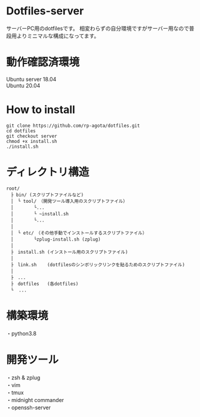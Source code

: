 # Dotfiles-server  
サーバーPC用のdotfilesです。
相変わらずの自分環境ですがサーバー用なので普段用よりミニマルな構成になってます。

# 動作確認済環境
Ubuntu server 18.04  
Ubuntu 20.04  

# How to install  
 ```
 git clone https://github.com/rp-agota/dotfiles.git
 cd dotfiles  
 git checkout server
 chmod +x install.sh
 ./install.sh
 ```  
 
 # ディレクトリ構造
 ```
 root/
　├ bin/ (スクリプトファイルなど)
　│　└ tool/　（開発ツール導入用のスクリプトファイル）
　│　      └...
　│　      └ ~install.sh
　│　      └...
　│
　│　└ etc/　（その他手動でインストールするスクリプトファイル）
　│　      └zplug-install.sh (zplug)
　│
　├　install.sh (インストール用のスクリプトファイル)
　│　             
　├　link.sh    (dotfilesのシンボリックリンクを貼るためのスクリプトファイル)
　│　             
　├　...
　├　dotfiles   (各dotfiles)
　└  ...
 ```
 
 # 構築環境
 ・python3.8  
 
 # 開発ツール
 ・zsh & zplug  
 ・vim  
 ・tmux  
 ・midnight commander  
 ・openssh-server  
 
